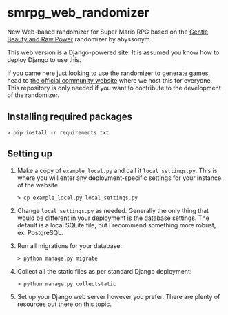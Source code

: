# smrpg_web_randomizer

New Web-based randomizer for Super Mario RPG based on the [Gentle Beauty and Raw Power](https://github.com/abyssonym/smrpg_gbarp) randomizer by abyssonym.

This web version is a Django-powered site.  It is assumed you know how to deploy Django to use this.

If you came here just looking to use the randomizer to generate games, head to [the official community website](http://randomizer.smrpgspeedruns.com) where we host this for everyone.  This repository is only needed if you want to contribute to the development of the randomizer.

## Installing required packages

```> pip install -r requirements.txt```

## Setting up

1. Make a copy of `example_local.py` and call it `local_settings.py`. This is where you will enter any deployment-specific settings for your instance of the website.

   ```> cp example_local.py local_settings.py```

1. Change `local_settings.py` as needed.  Generally the only thing that would be different in your deployment is the database settings.  The default is a local SQLite file, but I recommend something more robust, ex. PostgreSQL.

1. Run all migrations for your database:

   ```> python manage.py migrate```

1. Collect all the static files as per standard Django deployment:

   ```> python manage.py collectstatic```

1. Set up your Django web server however you prefer.  There are plenty of resources out there on this topic.
